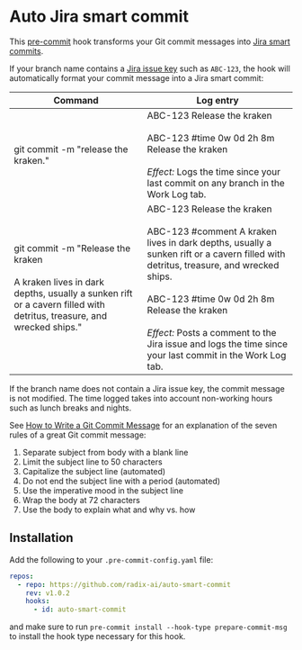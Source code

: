 # Auto Jira smart commit

This [pre-commit](https://pre-commit.com/) hook transforms your Git commit messages into [Jira smart commits](https://confluence.atlassian.com/fisheye/using-smart-commits-960155400.html).

If your branch name contains a [Jira issue key](https://confluence.atlassian.com/adminjiraserver073/changing-the-project-key-format-861253229.html) such as `ABC-123`, the hook will automatically format your commit message into a Jira smart commit:

| Command | Log entry |
| ------- | --------- |
| git commit -m "release the kraken." | ABC-123 Release the kraken<br><br>ABC-123 #time 0w 0d 2h 8m Release the kraken<br><br>_Effect:_ Logs the time since your last commit on any branch in the Work Log tab. |
| git commit -m "Release the kraken<br><br>A kraken lives in dark depths, usually a sunken rift or a cavern filled with detritus, treasure, and wrecked ships." | ABC-123 Release the kraken<br><br>ABC-123 #comment A kraken lives in dark depths, usually a sunken rift or a cavern filled with detritus, treasure, and wrecked ships.<br><br>ABC-123 #time 0w 0d 2h 8m Release the kraken<br><br>_Effect:_ Posts a comment to the Jira issue and logs the time since your last commit in the Work Log tab. |

If the branch name does not contain a Jira issue key, the commit message is not modified. The time logged takes into account non-working hours such as lunch breaks and nights.

See [How to Write a Git Commit Message](https://chris.beams.io/posts/git-commit/) for an explanation of the seven rules of a great Git commit message:

1. Separate subject from body with a blank line
2. Limit the subject line to 50 characters
3. Capitalize the subject line (automated)
4. Do not end the subject line with a period (automated)
5. Use the imperative mood in the subject line
6. Wrap the body at 72 characters
7. Use the body to explain what and why vs. how

## Installation

Add the following to your `.pre-commit-config.yaml` file:

```yaml
repos:
  - repo: https://github.com/radix-ai/auto-smart-commit
    rev: v1.0.2
    hooks:
      - id: auto-smart-commit
```

and make sure to run `pre-commit install --hook-type prepare-commit-msg` to install the hook type necessary for this hook.

